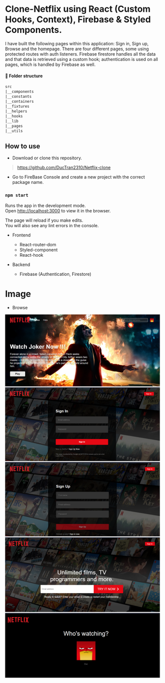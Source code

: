 # Clone-Netflix using React (Custom Hooks, Context), Firebase & Styled Components.

I have built the following pages within this application: Sign in, Sign up, Browse and the homepage. 
There are four different pages, some using protected routes with auth listeners. 
Firebase firestore handles all the data and that data is retrieved using a custom hook; authentication is used on all pages, which is handled by Firebase as well.

#### **🏨 Folder structure**
```
src
|__components
|__constants
|__containers
|__fixtures
|__helpers
|__hooks
|__lib
|__pages
|__utils
```

## How to use

-   Download or clone this repository.
> https://github.com/DucTran2310/Netflix-clone

-   Go to FireBase Console and create a new project with the correct package name.

### `npm start`

Runs the app in the development mode.\
Open [http://localhost:3000](http://localhost:3000) to view it in the browser.

The page will reload if you make edits.\
You will also see any lint errors in the console.

- Frontend
  - React-router-dom
  - Styled-component
  - React-hook


- Backend

  - Firebase (Authentication, Firestore)


# Image
-   Browse
<img src="https://raw.githubusercontent.com/DucTran2310/Netflix-clone/main/Project.png" alt="" >
<img src="https://raw.githubusercontent.com/DucTran2310/Netflix-clone/main/project2.png" alt="" >

<img src="https://raw.githubusercontent.com/DucTran2310/Netflix-clone/main/project3.png" alt="" >

<img src="https://raw.githubusercontent.com/DucTran2310/Netflix-clone/main/homepage.png" alt="" >

<img src="https://raw.githubusercontent.com/DucTran2310/Netflix-clone/main/loading.png" alt="" >


